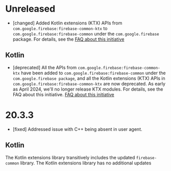 # Unreleased
* [changed] Added Kotlin extensions (KTX) APIs from `com.google.firebase:firebase-common-ktx` 
to `com.google.firebase:firebase-common` under the `com.google.firebase` package. 
For details, see the
[FAQ about this initiative](https://firebase.google.com/docs/android/ktx-apis-to-main-modules)

## Kotlin
* [deprecated] All the APIs from `com.google.firebase:firebase-common-ktx` have been added to
`com.google.firebase:firebase-common` under the `com.google.firebase package`, and all the 
Kotlin extensions (KTX) APIs in `com.google.firebase:firebase-common-ktx` are now deprecated.
As early as April 2024, we'll no longer release KTX modules. For details, see the 
FAQ about this initiative.
[FAQ about this initiative](https://firebase.google.com/docs/android/ktx-apis-to-main-modules)

# 20.3.3
* [fixed] Addressed issue with C++ being absent in user agent.

## Kotlin
The Kotlin extensions library transitively includes the updated
`firebase-common` library. The Kotlin extensions library has no additional
updates
